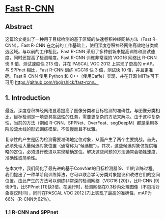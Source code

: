 # [Fast R-CNN](https://arxiv.org/abs/1504.08083)

## Abstract

这篇论文提出了一种用于目标检测的基于区域的快速卷积神经网络方法（Fast R-CNN）。Fast R-CNN 在之前的工作基础上，使用深度卷积神经网络高效地分类候选区域。与以前的工作相比，Fast R-CNN 采用了多种创新来提高训练和测试速度，同时还提高了检测精度。Fast R-CNN 训练非常深的 VGG16 网络比 R-CNN快 9 倍，测试速度快 213 倍，并在 PASCAL VOC 2012 上实现了更高的 mAP。与 SPPnet 相比，Fast R-CNN 训练 VGG16 快 3 倍，测试快 10 倍，并且更准确。Fast R-CNN 使用 Python 和 C++（使用Caffe）实现，并在开源 MIT许可下可用 https://github.com/rbgirshick/fast-rcnn。

## 1. Introduction

最近，深度卷积神经网络显着提高了图像分类和目标检测的准确性。与图像分类相比，目标检测是一项更具挑战性的任务，需要更复杂的方法来解决。由于这种复杂性，当前的方法（例如 R-CNN、SPPNet、OverFeat、segDeepM）都是采用多阶段流水线的形式训练模型，不仅慢而且不优雅。

复杂性的产生是因为检测需要准确地定位对象，从而产生了两个主要挑战。首先，必须处理大量候选对象位置（通常称为"候选框"）。其次，这些候选对象仅提供粗略的定位，必须进行改进以实现精确定位。解决这些问题的方法通常会牺牲速度、准确性或简单性。

在本文中，我们简化了最先进的基于ConvNet的目标检测器[9、11]的训练过程。我们提出了一种单阶段训练算法，它可以联合学习分类对象提议和改进它们的空间位置。由此产生的方法可以训练非常深的检测网络（VGG16 [20]），比R-CNN [9]快9倍，比SPPnet [11]快3倍。在运行时，检测网络在0.3秒内处理图像（不包括对象提议时间），同时在PASCAL VOC 2012 [7]上实现了最高的准确性，mAP为66%（R-CNN为62%）。

### 1.1 R-CNN and SPPnet
